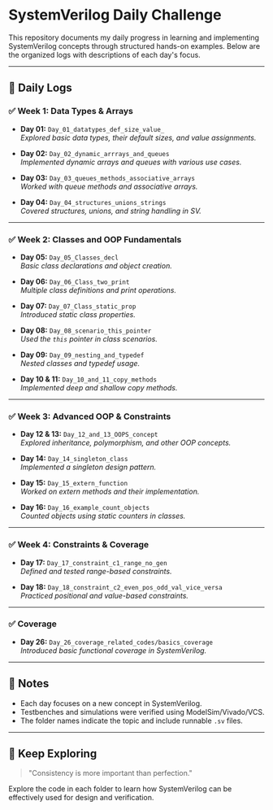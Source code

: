 # SystemVerilog Daily Challenge

This repository documents my daily progress in learning and implementing SystemVerilog concepts through structured hands-on examples. Below are the organized logs with descriptions of each day's focus.

---

## 📅 Daily Logs

### ✅ Week 1: Data Types & Arrays
- **Day 01:** `Day_01_datatypes_def_size_value_`  
  _Explored basic data types, their default sizes, and value assignments._

- **Day 02:** `Day_02_dynamic_arrrays_and_queues`  
  _Implemented dynamic arrays and queues with various use cases._

- **Day 03:** `Day_03_queues_methods_associative_arrays`  
  _Worked with queue methods and associative arrays._

- **Day 04:** `Day_04_structures_unions_strings`  
  _Covered structures, unions, and string handling in SV._

---

### ✅ Week 2: Classes and OOP Fundamentals
- **Day 05:** `Day_05_Classes_decl`  
  _Basic class declarations and object creation._

- **Day 06:** `Day_06_Class_two_print`  
  _Multiple class definitions and print operations._

- **Day 07:** `Day_07_Class_static_prop`  
  _Introduced static class properties._

- **Day 08:** `Day_08_scenario_this_pointer`  
  _Used the `this` pointer in class scenarios._

- **Day 09:** `Day_09_nesting_and_typedef`  
  _Nested classes and typedef usage._

- **Day 10 & 11:** `Day_10_and_11_copy_methods`  
  _Implemented deep and shallow copy methods._

---

### ✅ Week 3: Advanced OOP & Constraints
- **Day 12 & 13:** `Day_12_and_13_OOPS_concept`  
  _Explored inheritance, polymorphism, and other OOP concepts._

- **Day 14:** `Day_14_singleton_class`  
  _Implemented a singleton design pattern._

- **Day 15:** `Day_15_extern_function`  
  _Worked on extern methods and their implementation._

- **Day 16:** `Day_16_example_count_objects`  
  _Counted objects using static counters in classes._

---

### ✅ Week 4: Constraints & Coverage
- **Day 17:** `Day_17_constraint_c1_range_no_gen`  
  _Defined and tested range-based constraints._

- **Day 18:** `Day_18_constraint_c2_even_pos_odd_val_vice_versa`  
  _Practiced positional and value-based constraints._

---

### ✅ Coverage
- **Day 26:** `Day_26_coverage_related_codes/basics_coverage`  
  _Introduced basic functional coverage in SystemVerilog._

---

## 📌 Notes
- Each day focuses on a new concept in SystemVerilog.
- Testbenches and simulations were verified using ModelSim/Vivado/VCS.
- The folder names indicate the topic and include runnable `.sv` files.

---

## 🚀 Keep Exploring
> "Consistency is more important than perfection."

Explore the code in each folder to learn how SystemVerilog can be effectively used for design and verification.

